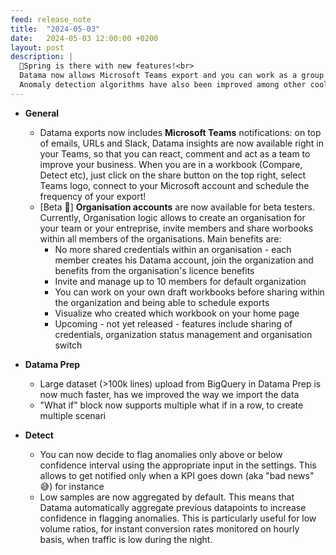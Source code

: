 ```yaml
---
feed: release_note
title:  "2024-05-03"
date:   2024-05-03 12:00:00 +0200
layout: post
description: |
  🌸Spring is there with new features!<br>
  Datama now allows Microsoft Teams export and you can work as a group with organisation accounts in beta <br>
  Anomaly detection algorithms have also been improved among other cool things <br>
---
```


* **General**
    * Datama exports now includes **Microsoft Teams** notifications: on top of emails, URLs and Slack, Datama insights are now available right in your Teams, so that you can react, comment and act as a team to improve your business. 
    When you are in a workbook (Compare, Detect etc), just click on the share button on the top right, select Teams logo, connect to your Microsoft account and schedule the frequency of your export!
    * [Beta 🧪] **Organisation accounts** are now available for beta testers. Currently, Organisation logic allows to create an organisation for your team or your entreprise, invite members and share worbooks within all members of the organisations. 
    Main benefits are:
      * No more shared credentials within an organisation - each member creates his Datama account, join the organization and benefits from the organisation's licence benefits
      * Invite and manage up to 10 members for default organization
      * You can work on your own draft workbooks before sharing within the organization and being able to schedule exports
      * Visualize who created which workbook on your home page
      * Upcoming - not yet released - features include sharing of credentials, organization status management and organisation switch
    <!--* [Beta 🧪] **AI Enhanced comments**: using selected LLM provider (for now only ChatGPT from OpenAI), you can ask AI to change or enrich the comments generated by Datama right in the interface. Since Datama won't share your data with LLM providers without your explicit agreement, Beta testers should make sure to enable sharing the selected comments first. 
    -->

* **Datama Prep**
    * Large dataset (>100k lines) upload from BigQuery in Datama Prep is now much faster, has we improved the way we import the data
    * "What if" block now supports multiple what if in a row, to create multiple scenari

* **Detect**
    * You can now decide to flag anomalies only above or below confidence interval using the appropriate input in the settings. This allows to get notified only when a KPI goes down (aka "bad news" 😅) for instance
    * Low samples are now aggregated by default. This means that Datama automatically aggregate previous datapoints to increase confidence in flagging anomalies. This is particularly useful for low volume ratios, for instant conversion rates monitored on hourly basis, when traffic is low during the night. 
